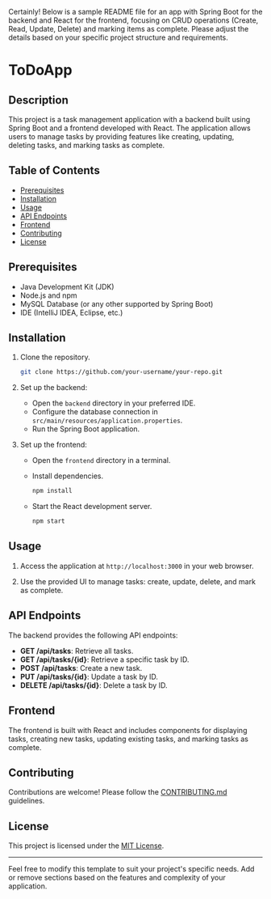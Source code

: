 Certainly! Below is a sample README file for an app with Spring Boot for the backend and React for the frontend, focusing on CRUD operations (Create, Read, Update, Delete) and marking items as complete. Please adjust the details based on your specific project structure and requirements.

# ToDoApp

## Description

This project is a task management application with a backend built using Spring Boot and a frontend developed with React. The application allows users to manage tasks by providing features like creating, updating, deleting tasks, and marking tasks as complete.

## Table of Contents

- [Prerequisites](#prerequisites)
- [Installation](#installation)
- [Usage](#usage)
- [API Endpoints](#api-endpoints)
- [Frontend](#frontend)
- [Contributing](#contributing)
- [License](#license)

## Prerequisites

- Java Development Kit (JDK)
- Node.js and npm
- MySQL Database (or any other supported by Spring Boot)
- IDE (IntelliJ IDEA, Eclipse, etc.)

## Installation

1. Clone the repository.

   ```bash
   git clone https://github.com/your-username/your-repo.git
   ```

2. Set up the backend:

   - Open the `backend` directory in your preferred IDE.
   - Configure the database connection in `src/main/resources/application.properties`.
   - Run the Spring Boot application.

3. Set up the frontend:

   - Open the `frontend` directory in a terminal.
   - Install dependencies.

     ```bash
     npm install
     ```

   - Start the React development server.

     ```bash
     npm start
     ```

## Usage

1. Access the application at `http://localhost:3000` in your web browser.

2. Use the provided UI to manage tasks: create, update, delete, and mark as complete.

## API Endpoints

The backend provides the following API endpoints:

- **GET /api/tasks**: Retrieve all tasks.
- **GET /api/tasks/{id}**: Retrieve a specific task by ID.
- **POST /api/tasks**: Create a new task.
- **PUT /api/tasks/{id}**: Update a task by ID.
- **DELETE /api/tasks/{id}**: Delete a task by ID.

## Frontend

The frontend is built with React and includes components for displaying tasks, creating new tasks, updating existing tasks, and marking tasks as complete.

## Contributing

Contributions are welcome! Please follow the [CONTRIBUTING.md](CONTRIBUTING.md) guidelines.

## License

This project is licensed under the [MIT License](LICENSE).

---

Feel free to modify this template to suit your project's specific needs. Add or remove sections based on the features and complexity of your application.
